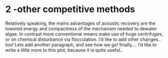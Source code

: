 # 2 -other competitive methods
Relatively speaking, the mains advantages of acoustic recovery are the lowered energy and compactness of the mechanism needed to dewater algae. In contrast more conventional means make use of huge centrifuges, or on chemical disturbance via flocculation. I’d like to add other changes.. too! 
Lets add another paragraph, and see how we go!
finally….
I’d like to write a little more to this plot, because it is quite useful..